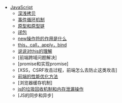 - [JavaScript](FrontEnd/)
  - [深浅拷贝](FrontEnd/copy.md)
  - [事件循环机制](FrontEnd/closure.md)
  - [原型和原型链](FrontEnd/prototype.md)
  - [闭包](FrontEnd/bibao.md)
  - [new操作符的作用是什么](new.md)
  - [this，call，apply，bind](thiscall.md)
  - [说说对this的理解](this.md)
  - [前端跨域问题解决]
  - [promise和实现promise]
  - [XSS，CSRF攻击过程，前端怎么去防止这类攻击]
  - [前端的性能优化方法](optimize.md)
  - [浏览器缓存机制]
  - [js的垃圾回收机制和内存泄漏操作](collection.md)
  - [JS的同步和异步]